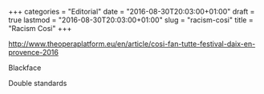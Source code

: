 +++
categories = "Editorial"
date = "2016-08-30T20:03:00+01:00"
draft = true
lastmod = "2016-08-30T20:03:00+01:00"
slug = "racism-cosi"
title = "Racism Cosi"
+++

http://www.theoperaplatform.eu/en/article/cosi-fan-tutte-festival-daix-en-provence-2016

Blackface

Double standards
